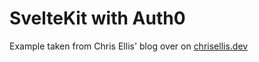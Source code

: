 # SvelteKit with Auth0

Example taken from Chris Ellis' blog over on [chrisellis.dev]

<!-- Links -->

[chrisellis.dev]:
  https://chrisellis.dev/writing/sveltekit-boilerplate-auth0
